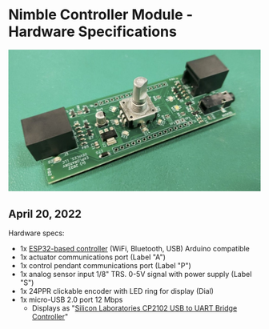 # Nimble Controller Module - Hardware Specifications

![Controller module board image](./nimble-controller-module-board.jpg)

## April 20, 2022

Hardware specs:
- 1x [ESP32-based controller](https://www.espressif.com/en/products/socs/esp32) (WiFi, Bluetooth, USB) Arduino compatible
- 1x actuator communications port (Label "A")
- 1x control pendant communications port (Label "P")
- 1x analog sensor input 1/8" TRS. 0-5V signal with power supply (Label "S")
- 1x 24PPR clickable encoder with LED ring for display (Dial)
- 1x micro-USB 2.0 port 12 Mbps
    - Displays as "[Silicon Laboratories CP2102 USB to UART Bridge Controller](https://www.silabs.com/interface/usb-bridges/classic/device.cp2102?tab=techdocs)"
